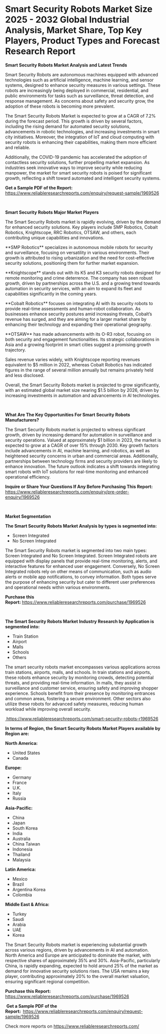 <p><h1>Smart Security Robots Market Size 2025 - 2032 Global Industrial Analysis, Market Share, Top Key Players, Product Types and Forecast Research Report</h1></p><p><strong>Smart Security Robots Market Analysis and Latest Trends</strong></p>
<p><p>Smart Security Robots are autonomous machines equipped with advanced technologies such as artificial intelligence, machine learning, and sensor systems, designed to enhance security measures in various settings. These robots are increasingly being deployed in commercial, residential, and public environments for tasks such as surveillance, threat detection, and response management. As concerns about safety and security grow, the adoption of these robots is becoming more prevalent.</p><p>The Smart Security Robots Market is expected to grow at a CAGR of 7.2% during the forecast period. This growth is driven by several factors, including the rising demand for automated security solutions, advancements in robotic technologies, and increasing investments in smart city initiatives. Moreover, the integration of IoT and cloud computing with security robots is enhancing their capabilities, making them more efficient and reliable. </p><p>Additionally, the COVID-19 pandemic has accelerated the adoption of contactless security solutions, further propelling market expansion. As industries seek innovative ways to improve security while reducing manpower, the market for smart security robots is poised for significant growth, reflecting a shift toward automated and intelligent security systems.</p></p>
<p><strong>Get a Sample PDF of the Report:&nbsp;</strong> <a href="https://www.reliableresearchreports.com/enquiry/request-sample/1969526?utm_campaign=3086&utm_medium=2&utm_source=Github&utm_content=ia&utm_term=31032025&utm_id=smart-security-robots">https://www.reliableresearchreports.com/enquiry/request-sample/1969526</a></p>
<p>&nbsp;</p>
<p><strong>Smart Security Robots Major Market Players</strong></p>
<p><p>The Smart Security Robots market is rapidly evolving, driven by the demand for enhanced security solutions. Key players include SMP Robotics, Cobalt Robotics, Knightscope, RRC Robotics, OTSAW, and others, each contributing unique capabilities and innovations.</p><p>**SMP Robotics** specializes in autonomous mobile robots for security and surveillance, focusing on versatility in various environments. Their growth is attributed to rising urbanization and the need for cost-effective security solutions, positioning them for further market expansion.</p><p>**Knightscope** stands out with its K5 and K3 security robots designed for remote monitoring and crime deterrence. The company has seen robust growth, driven by partnerships across the U.S. and a growing trend towards automation in security services, with an aim to expand its fleet and capabilities significantly in the coming years.</p><p>**Cobalt Robotics** focuses on integrating AI with its security robots to provide real-time assessments and human-robot collaboration. As businesses enhance security postures amid increasing threats, Cobalt’s revenue has surged, and they are aiming for a larger market share by enhancing their technology and expanding their operational geography.</p><p>**OTSAW** has made advancements with its O-R3 robot, focusing on both security and engagement functionalities. Its strategic collaborations in Asia and a growing footprint in smart cities suggest a promising growth trajectory.</p><p>Sales revenue varies widely, with Knightscope reporting revenues equivalent to $5 million in 2022, whereas Cobalt Robotics has indicated figures in the range of several million annually but remains privately held and less disclosed. </p><p>Overall, the Smart Security Robots market is projected to grow significantly, with an estimated global market size nearing $1.5 billion by 2026, driven by increasing investments in automation and advancements in AI technologies.</p></p>
<p>&nbsp;</p>
<p><strong>What Are The Key Opportunities For Smart Security Robots Manufacturers?</strong></p>
<p><p>The Smart Security Robots market is projected to witness significant growth, driven by increasing demand for automation in surveillance and security operations. Valued at approximately $1 billion in 2023, the market is expected to grow at a CAGR of over 15% through 2030. Key growth factors include advancements in AI, machine learning, and robotics, as well as heightened security concerns in urban and commercial areas. Additionally, partnerships between technology firms and security providers are likely to enhance innovation. The future outlook indicates a shift towards integrating smart robots with IoT solutions for real-time monitoring and enhanced operational efficiency.</p></p>
<p><strong>Inquire or Share Your Questions If Any Before Purchasing This Report:</strong> <a href="https://www.reliableresearchreports.com/enquiry/pre-order-enquiry/1969526?utm_campaign=3086&utm_medium=2&utm_source=Github&utm_content=ia&utm_term=31032025&utm_id=smart-security-robots">https://www.reliableresearchreports.com/enquiry/pre-order-enquiry/1969526</a></p>
<p>&nbsp;</p>
<p><strong>Market Segmentation</strong></p>
<p><strong>The Smart Security Robots Market Analysis by types is segmented into:</strong></p>
<p><ul><li>Screen Integrated</li><li>No Screen Integrated</li></ul></p>
<p><p>The Smart Security Robots market is segmented into two main types: Screen Integrated and No Screen Integrated. Screen Integrated robots are equipped with display panels that provide real-time monitoring, alerts, and interactive features for enhanced user engagement. Conversely, No Screen Integrated robots rely on other means of communication, such as audio alerts or mobile app notifications, to convey information. Both types serve the purpose of enhancing security but cater to different user preferences and operational needs within various environments.</p></p>
<p><strong>Purchase this Report:&nbsp;</strong><a href="https://www.reliableresearchreports.com/purchase/1969526?utm_campaign=3086&utm_medium=2&utm_source=Github&utm_content=ia&utm_term=31032025&utm_id=smart-security-robots">https://www.reliableresearchreports.com/purchase/1969526</a></p>
<p>&nbsp;</p>
<p><strong>The Smart Security Robots Market Industry Research by Application is segmented into:</strong></p>
<p><ul><li>Train Station</li><li>Airport</li><li>Malls</li><li>Schools</li><li>Others</li></ul></p>
<p><p>The smart security robots market encompasses various applications across train stations, airports, malls, and schools. In train stations and airports, these robots enhance security by monitoring crowds, detecting potential threats, and providing real-time information. In malls, they assist in surveillance and customer service, ensuring safety and improving shopper experience. Schools benefit from their presence by monitoring entrances and common areas, fostering a secure environment. Other sectors also utilize these robots for advanced safety measures, reducing human workload while improving overall security.</p></p>
<p><a href="https://www.reliableresearchreports.com/smart-security-robots-r1969526?utm_campaign=3086&utm_medium=2&utm_source=Github&utm_content=ia&utm_term=31032025&utm_id=smart-security-robots">&nbsp;https://www.reliableresearchreports.com/smart-security-robots-r1969526</a></p>
<p><strong>In terms of Region, the Smart Security Robots Market Players available by Region are:</strong></p>
<p>
    <p> <strong> North America: </strong>
        <ul>
            <li>United States</li>
            <li>Canada</li>
        </ul>
        </p> 
    <p> <strong> Europe: </strong>
        <ul>
            <li>Germany</li>
            <li>France</li>
            <li>U.K.</li>
            <li>Italy</li>
            <li>Russia</li>
        </ul>
        </p> 
    <p> <strong> Asia-Pacific: </strong>
        <ul>
            <li>China</li>
            <li>Japan</li>
            <li>South Korea</li>
            <li>India</li>
            <li>Australia</li>
            <li>China Taiwan</li>
            <li>Indonesia</li>
            <li>Thailand</li>
            <li>Malaysia</li>
        </ul>
        </p> 
    <p> <strong> Latin America: </strong>
        <ul>
            <li>Mexico</li>
            <li>Brazil</li>
            <li>Argentina Korea</li>
            <li>Colombia</li>
        </ul>
        </p> 
    <p> <strong> Middle East & Africa: </strong>
        <ul>
            <li>Turkey</li>
            <li>Saudi</li>
            <li>Arabia</li>
            <li>UAE</li>
            <li>Korea</li>
        </ul>
    </p>
    </p>
<p><p>The Smart Security Robots market is experiencing substantial growth across various regions, driven by advancements in AI and automation. North America and Europe are anticipated to dominate the market, with respective shares of approximately 35% and 30%. Asia-Pacific, particularly China, is rapidly expanding, expected to hold around 25% of the market as demand for innovative security solutions rises. The USA remains a key player, contributing approximately 20% to the overall market valuation, ensuring significant regional competition.</p></p>
<p><strong>Purchase this Report: </strong><a href="https://www.reliableresearchreports.com/purchase/1969526?utm_campaign=3086&utm_medium=2&utm_source=Github&utm_content=ia&utm_term=31032025&utm_id=smart-security-robots">https://www.reliableresearchreports.com/purchase/1969526</a></p>
<p>&nbsp;<strong>Get a Sample PDF of the Report:&nbsp;&nbsp;</strong><a href="https://www.reliableresearchreports.com/enquiry/request-sample/1969526?utm_campaign=3086&utm_medium=2&utm_source=Github&utm_content=ia&utm_term=31032025&utm_id=smart-security-robots">https://www.reliableresearchreports.com/enquiry/request-sample/1969526</a></p>
<p><strong></strong></p>
<p>Check more reports on <a href="https://www.reliableresearchreports.com/?utm_campaign=3086&utm_medium=2&utm_source=Github&utm_content=ia&utm_term=31032025&utm_id=smart-security-robots">https://www.reliableresearchreports.com/</a></p>